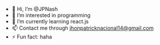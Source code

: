 - 👋 Hi, I’m @JPNash
- 👀 I’m interested in programming
- 🌱 I’m currently learning react.js
- 📫 Contact me through jhonpatricknacional14@gmail.com
- ⚡ Fun fact: haha

<!---
JPNash/JPNash is a ✨ special ✨ repository because its `README.md` (this file) appears on your GitHub profile.
You can click the Preview link to take a look at your changes.
--->
